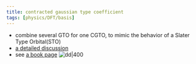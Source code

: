 ```yaml
---
title: contracted gaussian type coefficient
tags: [physics/DFT/basis]
---
```




- combine several GTO for one CGTO, to mimic the behavior of a Slater Type Orbital(STO)
- [a detailed discussion](https://chem.libretexts.org/Courses/Pacific_Union_College/Quantum_Chemistry/11%3A_Computational_Quantum_Chemistry/11.02%3A_Gaussian_Basis_Sets)
- see [a book page](https://chempedia.info/page/226068084255168070127155206242154221083167181015/)
![dd|400](https://chempedia.info/pic1/170146092068254228174141116062236222075235011240.png)